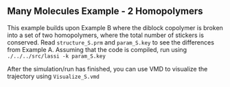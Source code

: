 Many Molecules Example - 2 Homopolymers
---------------------------------------

This example builds upon Example B where the diblock copolymer is broken into a set of two homopolymers,
where the total number of stickers is conserved. Read `structure_S.prm` and `param_S.key` to see the differences from Example A.
Assuming that the code is compiled, run using `./../../src/lassi -k param_S.key`

After the simulation/run has finished, you can use VMD to visualize the trajectory using `Visualize_S.vmd`


